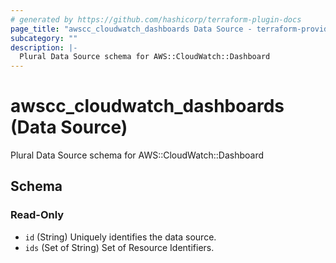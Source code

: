 ```yaml
---
# generated by https://github.com/hashicorp/terraform-plugin-docs
page_title: "awscc_cloudwatch_dashboards Data Source - terraform-provider-awscc"
subcategory: ""
description: |-
  Plural Data Source schema for AWS::CloudWatch::Dashboard
---
```


# awscc_cloudwatch_dashboards (Data Source)

Plural Data Source schema for AWS::CloudWatch::Dashboard



<!-- schema generated by tfplugindocs -->
## Schema

### Read-Only

- `id` (String) Uniquely identifies the data source.
- `ids` (Set of String) Set of Resource Identifiers.
